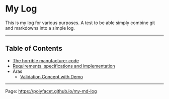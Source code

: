 # My Log
This is my log for various purposes.
A test to be able simply combine git and markdowns into a simple log.

---
## Table of Contents
* [The horrible manufacturer code](./Programming/BadCode/ManufacturerCode.md)
* [Requirements, specifications and implementation](./Software/Requirements/Requirements_Spec_Code.md)
* Aras
   * [Validation Concept with Demo](Aras/ValidationConcept.md)
   
  
  
---

Page: <https://polyfacet.github.io/my-md-log>
